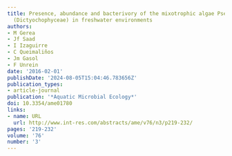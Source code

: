 ```yaml
---
title: Presence, abundance and bacterivory of the mixotrophic algae Pseudopedinella
  (Dictyochophyceae) in freshwater environments
authors:
- M Gerea
- Jf Saad
- I Izaguirre
- C Queimaliños
- Jm Gasol
- F Unrein
date: '2016-02-01'
publishDate: '2024-08-05T15:04:46.783656Z'
publication_types:
- article-journal
publication: '*Aquatic Microbial Ecology*'
doi: 10.3354/ame01780
links:
- name: URL
  url: http://www.int-res.com/abstracts/ame/v76/n3/p219-232/
pages: '219-232'
volume: '76'
number: '3'
---
```

